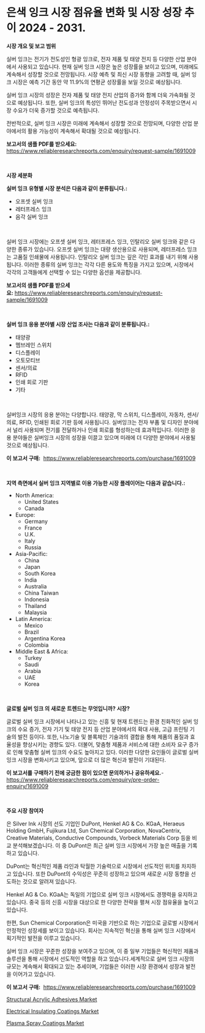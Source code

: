 <p><h1>은색 잉크 시장 점유율 변화 및 시장 성장 추이 2024 - 2031.</h1></p><p><strong>시장 개요 및 보고 범위</strong></p>
<p><p>실버 잉크는 전기가 전도성인 형광 잉크로, 전자 제품 및 태양 전지 등 다양한 산업 분야에서 사용되고 있습니다. 현재 실버 잉크 시장은 높은 성장률을 보이고 있으며, 미래에도 계속해서 성장할 것으로 전망됩니다. 시장 예측 및 최신 시장 동향을 고려할 때, 실버 잉크 시장은 예측 기간 동안 약 11.9%의 연평균 성장률을 보일 것으로 예상됩니다. </p><p>실버 잉크 시장의 성장은 전자 제품 및 태양 전지 산업의 증가와 함께 더욱 가속화될 것으로 예상됩니다. 또한, 실버 잉크의 특성인 뛰어난 전도성과 안정성이 주목받으면서 시장 수요가 더욱 증가할 것으로 예측됩니다. </p><p>전반적으로, 실버 잉크 시장은 미래에 계속해서 성장할 것으로 전망되며, 다양한 산업 분야에서의 활용 가능성이 계속해서 확대될 것으로 예상됩니다.</p></p>
<p><strong>보고서의 샘플 PDF를 받으세요:</strong> <a href="https://www.reliableresearchreports.com/enquiry/request-sample/1691009">https://www.reliableresearchreports.com/enquiry/request-sample/1691009</a></p>
<p>&nbsp;</p>
<p><strong>시장 세분화</strong></p>
<p><strong>실버 잉크 유형별 시장 분석은 다음과 같이 분류됩니다.:</strong></p>
<p><ul><li>오프셋 실버 잉크</li><li>레터프레스 잉크</li><li>음각 실버 잉크</li></ul></p>
<p>&nbsp;</p>
<p><p>실버 잉크 시장에는 오프셋 실버 잉크, 레터프레스 잉크, 인탈리오 실버 잉크와 같은 다양한 종류가 있습니다. 오프셋 실버 잉크는 대량 생산용으로 사용되며, 레터프레스 잉크는 고품질 인쇄물에 사용됩니다. 인탈리오 실버 잉크는 깊은 각인 효과를 내기 위해 사용됩니다. 이러한 종류의 실버 잉크는 각각 다른 용도와 특징을 가지고 있으며, 시장에서 각각의 고객들에게 선택할 수 있는 다양한 옵션을 제공합니다.</p></p>
<p><strong>보고서의 샘플 PDF를 받으세요:</strong>&nbsp;<a href="https://www.reliableresearchreports.com/enquiry/request-sample/1691009">https://www.reliableresearchreports.com/enquiry/request-sample/1691009</a></p>
<p>&nbsp;</p>
<p><strong> 실버 잉크 응용 분야별 시장 산업 조사는 다음과 같이 분류됩니다.:</strong></p>
<p><ul><li>태양광</li><li>멤브레인 스위치</li><li>디스플레이</li><li>오토모티브</li><li>센서/의료</li><li>RFID</li><li>인쇄 회로 기판</li><li>기타</li></ul></p>
<p>&nbsp;</p>
<p><p>실버잉크 시장의 응용 분야는 다양합니다. 태양광, 막 스위치, 디스플레이, 자동차, 센서/의료, RFID, 인쇄된 회로 기판 등에 사용됩니다. 실버잉크는 전자 부품 및 디자인 분야에서 널리 사용되며 전기를 전달하거나 인쇄 회로를 형성하는데 효과적입니다. 이러한 응용 분야들은 실버잉크 시장의 성장을 이끌고 있으며 미래에 더 다양한 분야에서 사용될 것으로 예상됩니다.</p></p>
<p><strong>이 보고서 구매:</strong>&nbsp; <a href="https://www.reliableresearchreports.com/purchase/1691009">https://www.reliableresearchreports.com/purchase/1691009</a></p>
<p>&nbsp;</p>
<p><strong>지역 측면에서 실버 잉크 지역별로 이용 가능한 시장 플레이어는 다음과 같습니다.:</strong></p>
<p><ul>
    <li>
        North America:
        <ul>
            <li>United States</li>
            <li>Canada</li>
        </ul>
    </li>
    <li>
        Europe:
        <ul>
            <li>Germany</li>
            <li>France</li>
            <li>U.K.</li>
            <li>Italy</li>
            <li>Russia</li>
        </ul>
    </li>
    <li>
        Asia-Pacific:
        <ul>
            <li>China</li>
            <li>Japan</li>
            <li>South Korea</li>
            <li>India</li>
            <li>Australia</li>
            <li>China Taiwan</li>
            <li>Indonesia</li>
            <li>Thailand</li>
            <li>Malaysia</li>
        </ul>
    </li>
    <li>
        Latin America:
        <ul>
            <li>Mexico</li>
            <li>Brazil</li>
            <li>Argentina Korea</li>
            <li>Colombia</li>
        </ul>
    </li>
    <li>
        Middle East & Africa:
        <ul>
            <li>Turkey</li>
            <li>Saudi</li>
            <li>Arabia</li>
            <li>UAE</li>
            <li>Korea</li>
        </ul>
    </li>
    </ul></p>
<p>&nbsp;</p>
<p><strong>글로벌 실버 잉크 의 새로운 트렌드는 무엇입니까? 시장?</strong></p>
<p><p>글로벌 실버 잉크 시장에서 나타나고 있는 신흥 및 현재 트렌드는 환경 친화적인 실버 잉크의 수요 증가, 전자 기기 및 태양 전지 등 산업 분야에서의 확대 사용, 고급 프린팅 기술의 발전 등이다. 또한, 나노기술 및 블록체인 기술과의 결합을 통해 제품의 품질과 효율성을 향상시키는 경향도 있다. 더불어, 맞춤형 제품과 서비스에 대한 소비자 요구 증가로 인해 맞춤형 실버 잉크의 수요도 높아지고 있다. 이러한 다양한 요인들이 글로벌 실버 잉크 시장을 변화시키고 있으며, 앞으로 더 많은 혁신과 발전이 기대된다.</p></p>
<p><strong>이 보고서를 구매하기 전에 궁금한 점이 있으면 문의하거나 공유하세요.</strong>- <a href="https://www.reliableresearchreports.com/enquiry/pre-order-enquiry/1691009">https://www.reliableresearchreports.com/enquiry/pre-order-enquiry/1691009</a></p>
<p>&nbsp;</p>
<p><strong>주요 시장 참여자</strong></p>
<p><p>은 Silver Ink 시장의 선도 기업인 DuPont, Henkel AG & Co. KGaA, Heraeus Holding GmbH, Fujikura Ltd, Sun Chemical Corporation, NovaCentrix, Creative Materials, Conductive Compounds, Vorbeck Materials Corp 등을 비교 분석해보겠습니다. 이 중 DuPont은 최근 실버 잉크 시장에서 가장 높은 매출을 기록하고 있습니다. </p><p>DuPont는 혁신적인 제품 라인과 탁월한 기술력으로 시장에서 선도적인 위치를 차지하고 있습니다. 또한 DuPont의 수익성은 꾸준히 성장하고 있으며 새로운 시장 동향을 선도하는 것으로 알려져 있습니다. </p><p>Henkel AG & Co. KGaA는 독일의 기업으로 실버 잉크 시장에서도 경쟁력을 유지하고 있습니다. 중국 등의 신흥 시장을 대상으로 한 다양한 전략을 펼쳐 시장 점유율을 높이고 있습니다. </p><p>한편, Sun Chemical Corporation은 미국을 기반으로 하는 기업으로 글로벌 시장에서 안정적인 성장세를 보이고 있습니다. 회사는 지속적인 혁신을 통해 실버 잉크 시장에서 획기적인 발전을 이루고 있습니다.</p><p>실버 잉크 시장은 꾸준한 성장을 보여주고 있으며, 이 중 일부 기업들은 혁신적인 제품과 솔루션을 통해 시장에서 선도적인 역할을 하고 있습니다.세계적으로 실버 잉크 시장의 규모는 계속해서 확대되고 있는 추세이며, 기업들은 이러한 시장 환경에서 성장과 발전을 이어가고 있습니다.</p></p>
<p><strong>이 보고서 구매:</strong>&nbsp;&nbsp;<a href="https://www.reliableresearchreports.com/purchase/1691009">https://www.reliableresearchreports.com/purchase/1691009</a></p>
<p><p><a href="https://github.com/Glendatilghmankmgz0rbhwpy/Market-Research-Report-List-1/blob/main/structural-acrylic-adhesives-market.md">Structural Acrylic Adhesives Market</a></p><p><a href="https://github.com/juancolorado15/Market-Research-Report-List-1/blob/main/electrical-insulating-coatings-market.md">Electrical Insulating Coatings Market</a></p><p><a href="https://github.com/dx0328/Market-Research-Report-List-1/blob/main/plasma-spray-coatings-market.md">Plasma Spray Coatings Market</a></p></p>
